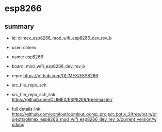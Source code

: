 # esp8266
 
## summary 
* id: olimex_esp8266_mod_wifi_esp8266_dev_rev_b
* user: olimex
* name: esp8266
* board: mod_wifi_esp8266_dev_rev_b
* repo: https://github.com/OLIMEX/ESP8266



* src_file_repo_sch: 
* src_file_repo_sch_link: https://github.com/OLIMEX/ESP8266/tree/master/
* full details link: https://github.com/oomlout/oomlout_oomp_project_bot_v_2/tree/main/projects/olimex_esp8266_mod_wifi_esp8266_dev_rev_b/current_version/working  







